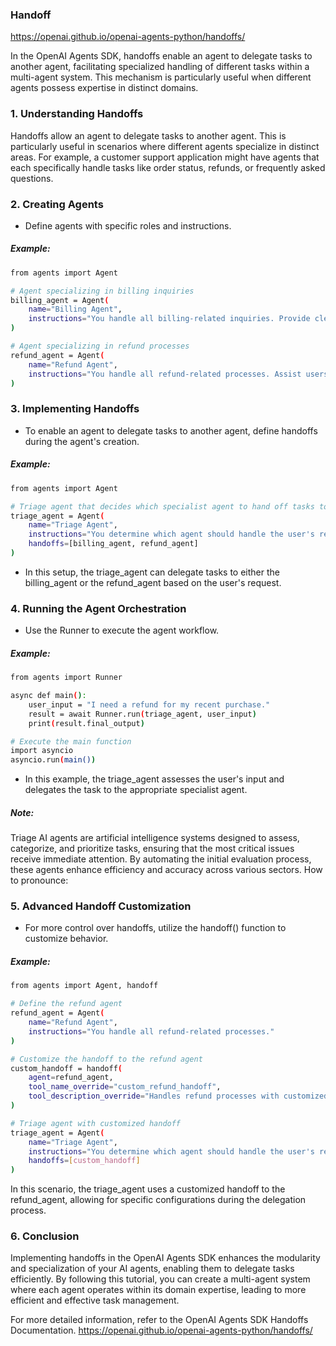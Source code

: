 
### Handoff
https://openai.github.io/openai-agents-python/handoffs/

In the OpenAI Agents SDK, handoffs enable an agent to delegate tasks to another agent, facilitating specialized handling of different tasks within a multi-agent system. This mechanism is particularly useful when different agents possess expertise in distinct domains.

### 1. Understanding Handoffs
Handoffs allow an agent to delegate tasks to another agent. This is particularly useful in scenarios where different agents specialize in distinct areas. For example, a customer support application might have agents that each specifically handle tasks like order status, refunds, or frequently asked questions.

### 2. Creating Agents
* Define agents with specific roles and instructions.

##### Example:
```bash
from agents import Agent

# Agent specializing in billing inquiries
billing_agent = Agent(
    name="Billing Agent",
    instructions="You handle all billing-related inquiries. Provide clear and concise information regarding billing issues."
)

# Agent specializing in refund processes
refund_agent = Agent(
    name="Refund Agent",
    instructions="You handle all refund-related processes. Assist users in processing refunds efficiently."
)
```

### 3. Implementing Handoffs
* To enable an agent to delegate tasks to another agent, define handoffs during the agent's creation.

##### Example:
```bash
from agents import Agent

# Triage agent that decides which specialist agent to hand off tasks to
triage_agent = Agent(
    name="Triage Agent",
    instructions="You determine which agent should handle the user's request based on the nature of the inquiry.",
    handoffs=[billing_agent, refund_agent]
)
```
* In this setup, the triage_agent can delegate tasks to either the billing_agent or the refund_agent based on the user's request.

### 4. Running the Agent Orchestration
* Use the Runner to execute the agent workflow.

##### Example:
```bash
from agents import Runner

async def main():
    user_input = "I need a refund for my recent purchase."
    result = await Runner.run(triage_agent, user_input)
    print(result.final_output)

# Execute the main function
import asyncio
asyncio.run(main())
```
* In this example, the triage_agent assesses the user's input and delegates the task to the appropriate specialist agent.

##### Note:

Triage AI agents are artificial intelligence systems designed to assess, categorize, and prioritize tasks, ensuring that the most critical issues receive immediate attention. By automating the initial evaluation process, these agents enhance efficiency and accuracy across various sectors. How to pronounce:

### 5. Advanced Handoff Customization
* For more control over handoffs, utilize the handoff() function to customize behavior.

##### Example:
```bash
from agents import Agent, handoff

# Define the refund agent
refund_agent = Agent(
    name="Refund Agent",
    instructions="You handle all refund-related processes."
)

# Customize the handoff to the refund agent
custom_handoff = handoff(
    agent=refund_agent,
    tool_name_override="custom_refund_handoff",
    tool_description_override="Handles refund processes with customized parameters."
)

# Triage agent with customized handoff
triage_agent = Agent(
    name="Triage Agent",
    instructions="You determine which agent should handle the user's request.",
    handoffs=[custom_handoff]
)
```
In this scenario, the triage_agent uses a customized handoff to the refund_agent, allowing for specific configurations during the delegation process.


### 6. Conclusion
Implementing handoffs in the OpenAI Agents SDK enhances the modularity and specialization of your AI agents, enabling them to delegate tasks efficiently. By following this tutorial, you can create a multi-agent system where each agent operates within its domain expertise, leading to more efficient and effective task management.

For more detailed information, refer to the OpenAI Agents SDK Handoffs Documentation. https://openai.github.io/openai-agents-python/handoffs/
